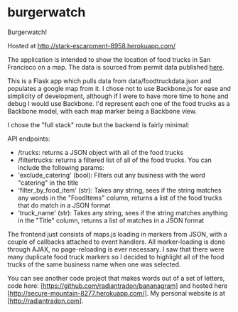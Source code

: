 burgerwatch
===========

Burgerwatch!

Hosted at http://stark-escarpment-8958.herokuapp.com/

The application is intended to show the location of food trucks in San Francisco on a map. The data is sourced from permit data published [here](https://data.sfgov.org/Permitting/Mobile-Food-Facility-Permit/rqzj-sfat).

This is a Flask app which pulls data from data/foodtruckdata.json and populates a google map from it. I chose not to use Backbone.js for ease and simplicity of development, although if I were to have more time to hone and debug I would use Backbone. I'd represent each one of the food trucks as a Backbone model, with each map marker being a Backbone view.

I chose the "full stack" route but the backend is fairly minimal:

API endpoints:
 * /trucks: returns a JSON object with all of the food trucks
 * /filtertrucks: returns a filtered list of all of the food trucks. You can include the following params:
  * 'exclude_catering' (bool): Filters out any business with the word "catering" in the title
  * 'filter_by_food_item' (str): Takes any string, sees if the string matches any words in the "FoodItems" column, returns a list of the food trucks that do match in a JSON format
  * 'truck_name' (str): Takes any string, sees if the string matches anything in the "Title" column, returns a list of matches in a JSON format

The frontend just consists of maps.js loading in markers from JSON, with a couple of callbacks attached to event handlers. All marker-loading is done through AJAX, no page-reloading is ever necessary. I saw that there were many duplicate food truck markers so I decided to highlight all of the food trucks of the same business name when one was selected.

You can see another code project that makes words out of a set of letters, code here: [https://github.com/radiantradon/bananagram] and hosted here [http://secure-mountain-8277.herokuapp.com/]. My personal website is at [http://radiantradon.com].


